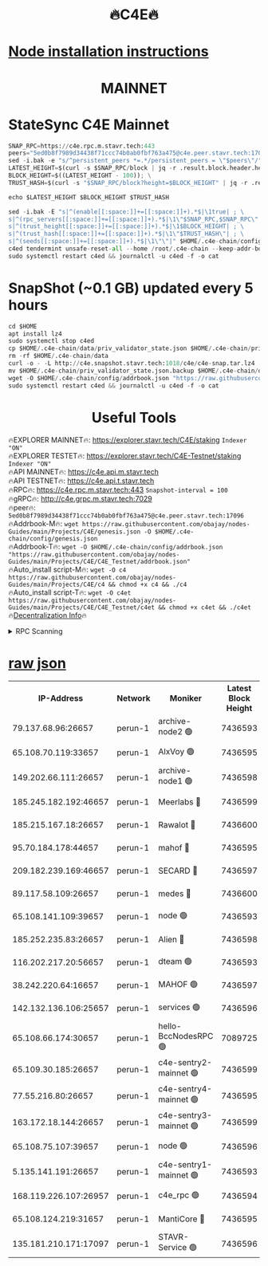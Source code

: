 <h1 align="center"> 🔥C4E🔥</h1>

[Node installation instructions](https://github.com/obajay/nodes-Guides/tree/main/Projects/C4E)
=

<h1 align="center"> MAINNET</h1>

# StateSync C4E Mainnet
```python
SNAP_RPC=https://c4e.rpc.m.stavr.tech:443
peers="5ed0b8f7989d34438f71ccc74b0ab0fbf763a475@c4e.peer.stavr.tech:17096"
sed -i.bak -e "s/^persistent_peers *=.*/persistent_peers = \"$peers\"/" $HOME/.c4e-chain/config/config.toml
LATEST_HEIGHT=$(curl -s $SNAP_RPC/block | jq -r .result.block.header.height); \
BLOCK_HEIGHT=$((LATEST_HEIGHT - 100)); \
TRUST_HASH=$(curl -s "$SNAP_RPC/block?height=$BLOCK_HEIGHT" | jq -r .result.block_id.hash)

echo $LATEST_HEIGHT $BLOCK_HEIGHT $TRUST_HASH

sed -i.bak -E "s|^(enable[[:space:]]+=[[:space:]]+).*$|\1true| ; \
s|^(rpc_servers[[:space:]]+=[[:space:]]+).*$|\1\"$SNAP_RPC,$SNAP_RPC\"| ; \
s|^(trust_height[[:space:]]+=[[:space:]]+).*$|\1$BLOCK_HEIGHT| ; \
s|^(trust_hash[[:space:]]+=[[:space:]]+).*$|\1\"$TRUST_HASH\"| ; \
s|^(seeds[[:space:]]+=[[:space:]]+).*$|\1\"\"|" $HOME/.c4e-chain/config/config.toml
c4ed tendermint unsafe-reset-all --home /root/.c4e-chain --keep-addr-book
sudo systemctl restart c4ed && journalctl -u c4ed -f -o cat
```
# SnapShot (~0.1 GB) updated every 5 hours
```python
cd $HOME
apt install lz4
sudo systemctl stop c4ed
cp $HOME/.c4e-chain/data/priv_validator_state.json $HOME/.c4e-chain/priv_validator_state.json.backup
rm -rf $HOME/.c4e-chain/data
curl -o - -L http://c4e.snapshot.stavr.tech:1018/c4e/c4e-snap.tar.lz4 | lz4 -c -d - | tar -x -C $HOME/.c4e-chain --strip-components 2
mv $HOME/.c4e-chain/priv_validator_state.json.backup $HOME/.c4e-chain/data/priv_validator_state.json
wget -O $HOME/.c4e-chain/config/addrbook.json "https://raw.githubusercontent.com/obajay/nodes-Guides/main/Projects/C4E/addrbook.json"
sudo systemctl restart c4ed && journalctl -u c4ed -f -o cat
```
 <h1 align="center"> Useful Tools</h1>

🔥EXPLORER MAINNET🔥:  https://explorer.stavr.tech/C4E/staking            `Indexer "ON"` \
🔥EXPLORER TESTET🔥:   https://explorer.stavr.tech/C4E-Testnet/staking     `Indexer "ON"` \
🔥API MAINNET🔥:       https://c4e.api.m.stavr.tech \
🔥API TESTNET🔥:       https://c4e.api.t.stavr.tech \
🔥RPC🔥:               https://c4e.rpc.m.stavr.tech:443                  `Snapshot-interval = 100` \
🔥gRPC🔥:              http://c4e.grpc.m.stavr.tech:7029 \
🔥peer🔥:              `5ed0b8f7989d34438f71ccc74b0ab0fbf763a475@c4e.peer.stavr.tech:17096` \
🔥Addrbook-M🔥:    ```wget https://raw.githubusercontent.com/obajay/nodes-Guides/main/Projects/C4E/genesis.json -O $HOME/.c4e-chain/config/genesis.json``` \
🔥Addrbook-T🔥:    ```wget -O $HOME/.c4e-chain/config/addrbook.json "https://raw.githubusercontent.com/obajay/nodes-Guides/main/Projects/C4E/C4E_Testnet/addrbook.json"``` \
🔥Auto_install script-M🔥: ```wget -O c4 https://raw.githubusercontent.com/obajay/nodes-Guides/main/Projects/C4E/c4 && chmod +x c4 && ./c4``` \
🔥Auto_install script-T🔥: ```wget -O c4et https://raw.githubusercontent.com/obajay/nodes-Guides/main/Projects/C4E/C4E_Testnet/c4et && chmod +x c4et && ./c4et``` \
🔥[Decentralization Info](https://github.com/obajay/StateSync-snapshots/tree/main/Projects/C4E/Decentralization)🔥




<details>
<summary>RPC Scanning</summary>

<h2 align="center"> We scan nodes in real time every 4 hours. And we provide the final result of RPC endpoints.
We cannot influence the operation of these nodes in any way. </h2>


```python
If Voting Power is higher than 0 --> then the Node is a validator of the network and may be subject to attack and be a potential threat to the chain.
```
```python
We marked such validators with a red symbol
```

</details>

[raw json](https://rpc-check.c4e.stavr.tech/c4e/rpc-c4e-result.json)
=



<table><tr><th>IP-Address</th><th>Network</th><th>Moniker</th><th>Latest Block Height</th><th>Earliest Block Height</th><th>Catching Up</th><th>Tx Index</th><th>Voting Power</th><th>Scan Time</th></tr><tr><td>79.137.68.96:26657</td><td>perun-1</td><td>archive-node2 🟢</td><td>7436593</td><td>1</td><td>False</td><td>on</td><td>0</td><td>2024-03-04T03:03:16.406123794UTC</td></tr><tr><td>65.108.70.119:33657</td><td>perun-1</td><td>AlxVoy 🟢</td><td>7436595</td><td>1</td><td>False</td><td>on</td><td>0</td><td>2024-03-04T03:03:30.658353640UTC</td></tr><tr><td>149.202.66.111:26657</td><td>perun-1</td><td>archive-node1 🟢</td><td>7436598</td><td>1</td><td>False</td><td>on</td><td>0</td><td>2024-03-04T03:03:44.967624360UTC</td></tr><tr><td>185.245.182.192:46657</td><td>perun-1</td><td>Meerlabs 🔴</td><td>7436599</td><td>1051501</td><td>False</td><td>on</td><td>344614</td><td>2024-03-04T03:03:50.038326000UTC</td></tr><tr><td>185.215.167.18:26657</td><td>perun-1</td><td>Rawalot 🔴</td><td>7436600</td><td>1090501</td><td>False</td><td>on</td><td>450091</td><td>2024-03-04T03:04:01.060503390UTC</td></tr><tr><td>95.70.184.178:44657</td><td>perun-1</td><td>mahof 🔴</td><td>7436595</td><td>2342001</td><td>False</td><td>off</td><td>1356400</td><td>2024-03-04T03:03:30.021334946UTC</td></tr><tr><td>209.182.239.169:46657</td><td>perun-1</td><td>SECARD 🔴</td><td>7436597</td><td>2616101</td><td>False</td><td>off</td><td>749308</td><td>2024-03-04T03:03:42.355665459UTC</td></tr><tr><td>89.117.58.109:26657</td><td>perun-1</td><td>medes 🔴</td><td>7436600</td><td>2826001</td><td>False</td><td>off</td><td>891025</td><td>2024-03-04T03:03:56.693292401UTC</td></tr><tr><td>65.108.141.109:39657</td><td>perun-1</td><td>node 🟢</td><td>7436593</td><td>5303301</td><td>False</td><td>on</td><td>0</td><td>2024-03-04T03:03:18.802398877UTC</td></tr><tr><td>185.252.235.83:26657</td><td>perun-1</td><td>Alien 🔴</td><td>7436598</td><td>6502501</td><td>False</td><td>on</td><td>648215</td><td>2024-03-04T03:03:45.259235160UTC</td></tr><tr><td>116.202.217.20:56657</td><td>perun-1</td><td>dteam 🟢</td><td>7436593</td><td>6800901</td><td>False</td><td>on</td><td>0</td><td>2024-03-04T03:03:16.108136916UTC</td></tr><tr><td>38.242.220.64:16657</td><td>perun-1</td><td>MAHOF 🟢</td><td>7436597</td><td>6885501</td><td>False</td><td>on</td><td>0</td><td>2024-03-04T03:03:42.671547685UTC</td></tr><tr><td>142.132.136.106:25657</td><td>perun-1</td><td>services 🟢</td><td>7436596</td><td>7012001</td><td>False</td><td>on</td><td>0</td><td>2024-03-04T03:03:33.276726331UTC</td></tr><tr><td>65.108.66.174:30657</td><td>perun-1</td><td>hello-BccNodesRPC 🟢</td><td>7089725</td><td>7089601</td><td>False</td><td>on</td><td>0</td><td>2024-03-04T03:03:30.994417388UTC</td></tr><tr><td>65.109.30.185:26657</td><td>perun-1</td><td>c4e-sentry2-mainnet 🟢</td><td>7436599</td><td>7284001</td><td>False</td><td>on</td><td>0</td><td>2024-03-04T03:03:49.728255086UTC</td></tr><tr><td>77.55.216.80:26657</td><td>perun-1</td><td>c4e-sentry4-mainnet 🟢</td><td>7436595</td><td>7297001</td><td>False</td><td>on</td><td>0</td><td>2024-03-04T03:03:30.348824678UTC</td></tr><tr><td>163.172.18.144:26657</td><td>perun-1</td><td>c4e-sentry3-mainnet 🟢</td><td>7436599</td><td>7297001</td><td>False</td><td>on</td><td>0</td><td>2024-03-04T03:03:50.301210246UTC</td></tr><tr><td>65.108.75.107:39657</td><td>perun-1</td><td>node 🟢</td><td>7436596</td><td>7300001</td><td>False</td><td>on</td><td>0</td><td>2024-03-04T03:03:33.599495169UTC</td></tr><tr><td>5.135.141.191:26657</td><td>perun-1</td><td>c4e-sentry1-mainnet 🟢</td><td>7436593</td><td>7300501</td><td>False</td><td>on</td><td>0</td><td>2024-03-04T03:03:15.874503133UTC</td></tr><tr><td>168.119.226.107:26957</td><td>perun-1</td><td>c4e_rpc 🟢</td><td>7436594</td><td>7336594</td><td>False</td><td>on</td><td>0</td><td>2024-03-04T03:03:23.170501593UTC</td></tr><tr><td>65.108.124.219:31657</td><td>perun-1</td><td>MantiCore 🔴</td><td>7436595</td><td>7336595</td><td>False</td><td>off</td><td>729722</td><td>2024-03-04T03:03:29.601839542UTC</td></tr><tr><td>135.181.210.171:17097</td><td>perun-1</td><td>STAVR-Service 🟢</td><td>7436596</td><td>7436101</td><td>False</td><td>on</td><td>0</td><td>2024-03-04T03:03:33.915537846UTC</td></tr></table>
